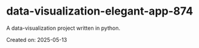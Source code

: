 # data-visualization-elegant-app-874

A data-visualization project written in python.

Created on: 2025-05-13
